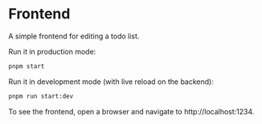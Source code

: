 # Frontend

A simple frontend for editing a todo list.

Run it in production mode:

```bash
pnpm start
```

Run it in development mode (with live reload on the backend):

```bash
pnpm run start:dev
```

To see the frontend, open a browser and navigate to http://localhost:1234.
